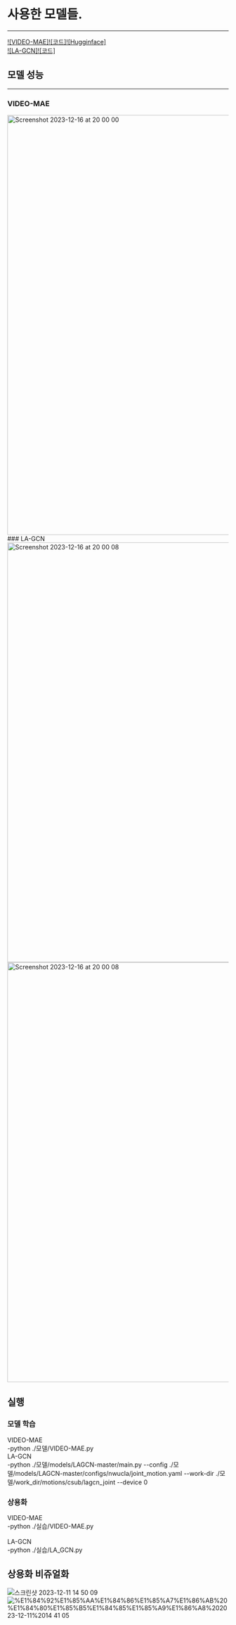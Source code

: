 # 사용한 모델들.
<hr>

[![VIDEO-MAE]](https://arxiv.org/pdf/2203.12602.pdf)[![코드]](https://github.com/MCG-NJU/VideoMAE)[![Hugginface]](https://huggingface.co/MCG-NJU/videomae-base-finetuned-kinetics)
<br>
[![LA-GCN]](https://arxiv.org/pdf/2305.12398v1.pdf)[![코드]](https://github.com/damnull/lagcn)

## 모델 성능
<hr>

### VIDEO-MAE
<img width="955" alt="Screenshot 2023-12-16 at 20 00 00" src="https://github.com/new-Sunset-shimmer/Gesture/assets/77263106/94d2eb82-d552-4312-b80f-a2dd35817db2">
<br>
### LA-GCN
<img width="955" alt="Screenshot 2023-12-16 at 20 00 08" src="https://github.com/new-Sunset-shimmer/Gesture/assets/77263106/afe07a5d-62de-495b-9a2e-d17b87939357">
<img width="955" alt="Screenshot 2023-12-16 at 20 00 08" src="https://github.com/new-Sunset-shimmer/Gesture/assets/77263106/bdd0df94-fb77-46f8-af38-19d435b8aecf">


## 실행
### 모델 학습
VIDEO-MAE
    <br>
    -python ./모델/VIDEO-MAE.py
    <br>
LA-GCN
    <br>
    -python ./모델/models/LAGCN-master/main.py --config ./모델/models/LAGCN-master/configs/nwucla/joint_motion.yaml --work-dir ./모델/work_dir/motions/csub/lagcn_joint --device 0
    
### 상용화
VIDEO-MAE
    <br>
  -python ./실습/VIDEO-MAE.py  
      <br>
LA-GCN
    <br>
  -python ./실습/LA_GCN.py  

## 상용화 비쥬얼화
![스크린샷 2023-12-11 14 50 09](https://github.com/new-Sunset-shimmer/Gesture/assets/77263106/bd4c715f-a1b2-4c72-81be-acda15781989)
![%E1%84%92%E1%85%AA%E1%84%86%E1%85%A7%E1%86%AB%20%E1%84%80%E1%85%B5%E1%84%85%E1%85%A9%E1%86%A8%202023-12-11%2014 41 05](https://github.com/new-Sunset-shimmer/Gesture/assets/77263106/14d85700-b3d0-4bf4-b08d-2b30c7faf30d)



